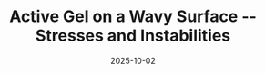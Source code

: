 ---
type: poster
authors: ['']
title: "Active Gel on a Wavy Surface -- Stresses and Instabilities"
event: CellMech2025
event_url: False
location: KU Leuven
address:
  city: Leuven
  country: Belgium
date: 2025-10-02
all_day: True
---